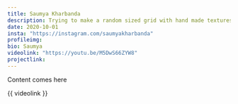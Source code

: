 ```yaml
---
title: Saumya Kharbanda
description: Trying to make a random sized grid with hand made textures
date: 2020-10-01
insta: "https://instagram.com/saumyakharbanda"
profileimg: 
bio: Saumya
videolink: "https://youtu.be/M5DwS66ZYW8"
projectlink: 
---
```


Content comes here

{{ videolink }}

